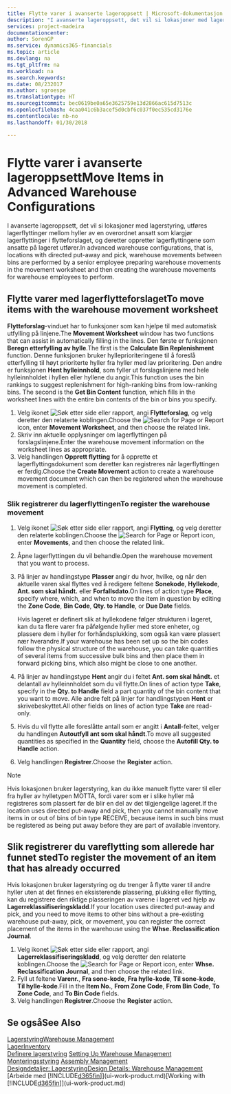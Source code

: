 ```yaml
---
title: Flytte varer i avanserte lageroppsett | Microsoft-dokumentasjon
description: "I avanserte lageroppsett, det vil si lokasjoner med lagerstyring, utføres lagerflyttinger mellom hyller av en overordnet ansatt som klargjør lagerflyttinger i flytteforslaget, og deretter oppretter lagerflyttingene som ansatte på lageret utfører."
services: project-madeira
documentationcenter: 
author: SorenGP
ms.service: dynamics365-financials
ms.topic: article
ms.devlang: na
ms.tgt_pltfrm: na
ms.workload: na
ms.search.keywords: 
ms.date: 08/232017
ms.author: sgroespe
ms.translationtype: HT
ms.sourcegitcommit: bec0619be0a65e3625759e13d2866ac615d7513c
ms.openlocfilehash: 4caa041c6b3acef5d0cbf6c037f0ec535cd3176e
ms.contentlocale: nb-no
ms.lasthandoff: 01/30/2018

---
```

# <a name="move-items-in-advanced-warehouse-configurations"></a><span data-ttu-id="1e0d2-103">Flytte varer i avanserte lageroppsett</span><span class="sxs-lookup"><span data-stu-id="1e0d2-103">Move Items in Advanced Warehouse Configurations</span></span>
<span data-ttu-id="1e0d2-104">I avanserte lageroppsett, det vil si lokasjoner med lagerstyring, utføres lagerflyttinger mellom hyller av en overordnet ansatt som klargjør lagerflyttinger i flytteforslaget, og deretter oppretter lagerflyttingene som ansatte på lageret utfører.</span><span class="sxs-lookup"><span data-stu-id="1e0d2-104">In advanced warehouse configurations, that is, locations with directed put-away and pick, warehouse movements between bins are performed by a senior employee preparing warehouse movements in the movement worksheet and then creating the warehouse movements for warehouse employees to perform.</span></span>  

## <a name="to-move-items-with-the-warehouse-movement-worksheet"></a><span data-ttu-id="1e0d2-105">Flytte varer med lagerflytteforslaget</span><span class="sxs-lookup"><span data-stu-id="1e0d2-105">To move items with the warehouse movement worksheet</span></span>
<span data-ttu-id="1e0d2-106">**Flytteforslag**-vinduet har to funksjoner som kan hjelpe til med automatisk utfylling på linjene.</span><span class="sxs-lookup"><span data-stu-id="1e0d2-106">The **Movement Worksheet** window has two functions that can assist in automatically filling in the lines.</span></span> <span data-ttu-id="1e0d2-107">Den første er funksjonen **Beregn etterfylling av hylle**.</span><span class="sxs-lookup"><span data-stu-id="1e0d2-107">The first is the **Calculate Bin Replenishment** function.</span></span> <span data-ttu-id="1e0d2-108">Denne funksjonen bruker hylleprioriteringene til å foreslå etterfylling til høyt prioriterte hyller fra hyller med lav prioritering. Den andre er funksjonen **Hent hylleinnhold**, som fyller ut forslagslinjene med hele hylleinnholdet i hyllen eller hyllene du angir.</span><span class="sxs-lookup"><span data-stu-id="1e0d2-108">This function uses the bin rankings to suggest replenishment for high-ranking bins from low-ranking bins. The second is the **Get Bin Content** function, which fills in the worksheet lines with the entire bin contents of the bin or bins you specify.</span></span>

1.  <span data-ttu-id="1e0d2-109">Velg ikonet ![Søk etter side eller rapport](media/ui-search/search_small.png "Søk etter side eller rapport"), angi **Flytteforslag**, og velg deretter den relaterte koblingen.</span><span class="sxs-lookup"><span data-stu-id="1e0d2-109">Choose the ![Search for Page or Report](media/ui-search/search_small.png "Search for Page or Report icon") icon, enter **Movement Worksheet**, and then choose the related link.</span></span>  
2.  <span data-ttu-id="1e0d2-110">Skriv inn aktuelle opplysninger om lagerflyttingen på forslagslinjene.</span><span class="sxs-lookup"><span data-stu-id="1e0d2-110">Enter the warehouse movement information on the worksheet lines as appropriate.</span></span>  
3. <span data-ttu-id="1e0d2-111">Velg handlingen **Opprett flytting** for å opprette et lagerflyttingsdokument som deretter kan registreres når lagerflyttingen er ferdig.</span><span class="sxs-lookup"><span data-stu-id="1e0d2-111">Choose the **Create Movement** action to create a warehouse movement document which can then be registered when the warehouse movement is completed.</span></span>  

### <a name="to-register-the-warehouse-movement"></a><span data-ttu-id="1e0d2-112">Slik registrerer du lagerflyttingen</span><span class="sxs-lookup"><span data-stu-id="1e0d2-112">To register the warehouse movement</span></span>  
1.  <span data-ttu-id="1e0d2-113">Velg ikonet ![Søk etter side eller rapport](media/ui-search/search_small.png "Søk etter side eller rapport"), angi **Flytting**, og velg deretter den relaterte koblingen.</span><span class="sxs-lookup"><span data-stu-id="1e0d2-113">Choose the ![Search for Page or Report](media/ui-search/search_small.png "Search for Page or Report icon") icon, enter **Movements**, and then choose the related link.</span></span>  
2.  <span data-ttu-id="1e0d2-114">Åpne lagerflyttingen du vil behandle.</span><span class="sxs-lookup"><span data-stu-id="1e0d2-114">Open the warehouse movement that you want to process.</span></span>  
3.  <span data-ttu-id="1e0d2-115">På linjer av handlingstype **Plasser** angir du hvor, hvilke, og når den aktuelle varen skal flyttes ved å redigere feltene **Sonekode**, **Hyllekode**, **Ant. som skal håndt.** eller **Forfallsdato**.</span><span class="sxs-lookup"><span data-stu-id="1e0d2-115">On lines of action type **Place**, specify where, which, and when to move the item in question by editing the **Zone Code**, **Bin Code**, **Qty. to Handle**, or **Due Date** fields.</span></span>  

    <span data-ttu-id="1e0d2-116">Hvis lageret er definert slik at hyllekodene følger strukturen i lageret, kan du ta flere varer fra påfølgende hyller med store enheter, og plassere dem i hyller for forhåndsplukking, som også kan være plassert nær hverandre.</span><span class="sxs-lookup"><span data-stu-id="1e0d2-116">If your warehouse has been set up so the bin codes follow the physical structure of the warehouse, you can take quantities of several items from successive bulk bins and then place them in forward picking bins, which also might be close to one another.</span></span>  
4.  <span data-ttu-id="1e0d2-117">På linjer av handlingstype **Hent** angir du i feltet **Ant. som skal håndt.** et delantall av hylleinnholdet som du vil flytte.</span><span class="sxs-lookup"><span data-stu-id="1e0d2-117">On lines of action type **Take**, specify in the **Qty. to Handle** field a part quantity of the bin content that you want to move.</span></span> <span data-ttu-id="1e0d2-118">Alle andre felt på linjer for handlingstypen **Hent** er skrivebeskyttet.</span><span class="sxs-lookup"><span data-stu-id="1e0d2-118">All other fields on lines of action type **Take** are read-only.</span></span>  
5.  <span data-ttu-id="1e0d2-119">Hvis du vil flytte alle foreslåtte antall som er angitt i **Antall**-feltet, velger du handlingen **Autoutfyll ant som skal håndt**.</span><span class="sxs-lookup"><span data-stu-id="1e0d2-119">To move all suggested quantities as specified in the **Quantity** field, choose the **Autofill Qty. to Handle** action.</span></span>  
6. <span data-ttu-id="1e0d2-120">Velg handlingen **Registrer**.</span><span class="sxs-lookup"><span data-stu-id="1e0d2-120">Choose the **Register** action.</span></span>  

> [!NOTE]  
>  <span data-ttu-id="1e0d2-121">Hvis lokasjonen bruker lagerstyring, kan du ikke manuelt flytte varer til eller fra hyller av hylletypen MOTTA, fordi varer som er i slike hyller må registreres som plassert før de blir en del av det tilgjengelige lageret.</span><span class="sxs-lookup"><span data-stu-id="1e0d2-121">If the location uses directed put-away and pick, then you cannot manually move items in or out of bins of bin type RECEIVE, because items in such bins must be registered as being put away before they are part of available inventory.</span></span>

## <a name="to-register-the-movement-of-an-item-that-has-already-occurred"></a><span data-ttu-id="1e0d2-122">Slik registrerer du vareflytting som allerede har funnet sted</span><span class="sxs-lookup"><span data-stu-id="1e0d2-122">To register the movement of an item that has already occurred</span></span>  
<span data-ttu-id="1e0d2-123">Hvis lokasjonen bruker lagerstyring og du trenger å flytte varer til andre hyller uten at det finnes en eksisterende plassering, plukking eller flytting, kan du registrere den riktige plasseringen av varene i lageret ved hjelp av **Lagerreklassifiseringskladd**.</span><span class="sxs-lookup"><span data-stu-id="1e0d2-123">If your location uses directed put-away and pick, and you need to move items to other bins without a pre-existing warehouse put-away, pick, or movement, you can register the correct placement of the items in the warehouse using the **Whse. Reclassification Journal**.</span></span>

1.  <span data-ttu-id="1e0d2-124">Velg ikonet ![Søk etter side eller rapport](media/ui-search/search_small.png "Søk etter side eller rapport"), angi **Lagerreklassifiseringskladd**, og velg deretter den relaterte koblingen.</span><span class="sxs-lookup"><span data-stu-id="1e0d2-124">Choose the ![Search for Page or Report](media/ui-search/search_small.png "Search for Page or Report icon") icon, enter **Whse. Reclassification Journal**, and then choose the related link.</span></span>  
2.  <span data-ttu-id="1e0d2-125">Fyll ut feltene **Varenr.**, **Fra sone-kode**, **Fra hylle-kode**, **Til sone-kode**, **Til hylle-kode**.</span><span class="sxs-lookup"><span data-stu-id="1e0d2-125">Fill in the **Item No.**, **From Zone Code**, **From Bin Code**, **To Zone Code**, and **To Bin Code** fields.</span></span>  
3.  <span data-ttu-id="1e0d2-126">Velg handlingen **Registrer**.</span><span class="sxs-lookup"><span data-stu-id="1e0d2-126">Choose the **Register** action.</span></span>  

## <a name="see-also"></a><span data-ttu-id="1e0d2-127">Se også</span><span class="sxs-lookup"><span data-stu-id="1e0d2-127">See Also</span></span>  
[<span data-ttu-id="1e0d2-128">Lagerstyring</span><span class="sxs-lookup"><span data-stu-id="1e0d2-128">Warehouse Management</span></span>](warehouse-manage-warehouse.md)  
[<span data-ttu-id="1e0d2-129">Lager</span><span class="sxs-lookup"><span data-stu-id="1e0d2-129">Inventory</span></span>](inventory-manage-inventory.md)  
<span data-ttu-id="1e0d2-130">[Definere lagerstyring](warehouse-setup-warehouse.md)   </span><span class="sxs-lookup"><span data-stu-id="1e0d2-130">[Setting Up Warehouse Management](warehouse-setup-warehouse.md)   </span></span>  
<span data-ttu-id="1e0d2-131">[Monteringsstyring](assembly-assemble-items.md)  </span><span class="sxs-lookup"><span data-stu-id="1e0d2-131">[Assembly Management](assembly-assemble-items.md)  </span></span>  
[<span data-ttu-id="1e0d2-132">Designdetaljer: Lagerstyring</span><span class="sxs-lookup"><span data-stu-id="1e0d2-132">Design Details: Warehouse Management</span></span>](design-details-warehouse-management.md)  
<span data-ttu-id="1e0d2-133">[Arbeide med [!INCLUDE[d365fin](includes/d365fin_md.md)]](ui-work-product.md)</span><span class="sxs-lookup"><span data-stu-id="1e0d2-133">[Working with [!INCLUDE[d365fin](includes/d365fin_md.md)]](ui-work-product.md)</span></span>

